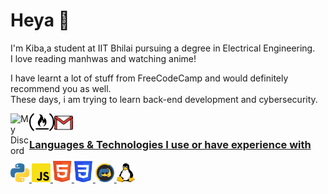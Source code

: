 <h1>Heya 👋</h1>
<p>I'm Kiba,a student at IIT Bhilai pursuing a degree in Electrical Engineering. <br>I love reading manhwas and watching anime!</p>
<p>I have learnt a lot of stuff from FreeCodeCamp and would definitely recommend you as well.<br>
  These days, i am trying to learn back-end development and cybersecurity.<br>
</p>
<a href="https://discord.com/users/769598708903051304">
  <img align="left" alt="My Discord" width="30px" src="https://raw.githubusercontent.com/peterthehan/peterthehan/master/assets/discord.svg" />
<a href="https://www.freecodecamp.org/fcc09a0f031-81d9-47ad-8fd0-9dbe1b3167d9">
  <img align="left" alt="My freecodecamp" width="40px" src="/icons/free-code-camp-logo.svg" />
<a href="https://mail.google.com/mail/u/0/?view=cm&fs=1&to=arnavchauhan3175@gmail.com&tf=1">
  <img align="left" alt="My Gmail" width="30px" height:"10px" src="/icons/2875394.png" />
</br>
  
### Languages & Technologies I use or have experience with

<div><!-- make img inline -->
<!-- Languages -->
<img src="icons/python.svg" width="30px">
<img src="icons/javascript.svg" width="30px">
<img src="icons/html.svg" width="30px">
<img src="icons/css.svg" width="30px">
<img src="icons/discordpy.svg" width="30px">
<img src="icons/linux.svg" width="30px" height="30px">
</div>
